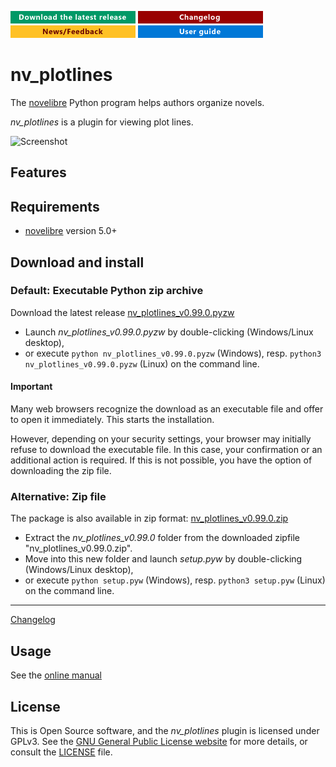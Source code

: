 [![Download the latest release](docs/img/download-button.png)](https://github.com/peter88213/nv_plotlines/raw/main/dist/nv_plotlines_v0.99.0.pyzw)
[![Changelog](docs/img/changelog-button.png)](docs/changelog.md)
[![News/Feedback](docs/img/news-button.png)](https://github.com/peter88213/novelibre/discussions)
[![Online help](docs/img/help-button.png)](https://peter88213.github.io/nvhelp-en/nv_plotlines/)


# nv_plotlines

The [novelibre](https://github.com/peter88213/novelibre/) Python program helps authors organize novels.

*nv_plotlines* is a plugin for viewing plot lines.

![Screenshot](docs/Screenshots/screen01.png)

## Features



## Requirements

- [novelibre](https://github.com/peter88213/novelibre/) version 5.0+

## Download and install

### Default: Executable Python zip archive

Download the latest release [nv_plotlines_v0.99.0.pyzw](https://github.com/peter88213/nv_plotlines/raw/main/dist/nv_plotlines_v0.99.0.pyzw)

- Launch *nv_plotlines_v0.99.0.pyzw* by double-clicking (Windows/Linux desktop),
- or execute `python nv_plotlines_v0.99.0.pyzw` (Windows), resp. `python3 nv_plotlines_v0.99.0.pyzw` (Linux) on the command line.

#### Important

Many web browsers recognize the download as an executable file and offer to open it immediately. 
This starts the installation.

However, depending on your security settings, your browser may 
initially  refuse  to download the executable file. 
In this case, your confirmation or an additional action is required. 
If this is not possible, you have the option of downloading 
the zip file. 


### Alternative: Zip file

The package is also available in zip format: [nv_plotlines_v0.99.0.zip](https://github.com/peter88213/nv_plotlines/raw/main/dist/nv_plotlines_v0.99.0.zip)

- Extract the *nv_plotlines_v0.99.0* folder from the downloaded zipfile "nv_plotlines_v0.99.0.zip".
- Move into this new folder and launch *setup.pyw* by double-clicking (Windows/Linux desktop), 
- or execute `python setup.pyw` (Windows), resp. `python3 setup.pyw` (Linux) on the command line.

---

[Changelog](docs/changelog.md)

## Usage

See the [online manual](https://peter88213.github.io/nvhelp-en/nv_plotlines/)


## License

This is Open Source software, and the *nv_plotlines* plugin is licensed under GPLv3. See the
[GNU General Public License website](https://www.gnu.org/licenses/gpl-3.0.en.html) for more
details, or consult the [LICENSE](https://github.com/peter88213/nv_plotlines/blob/main/LICENSE) file.
